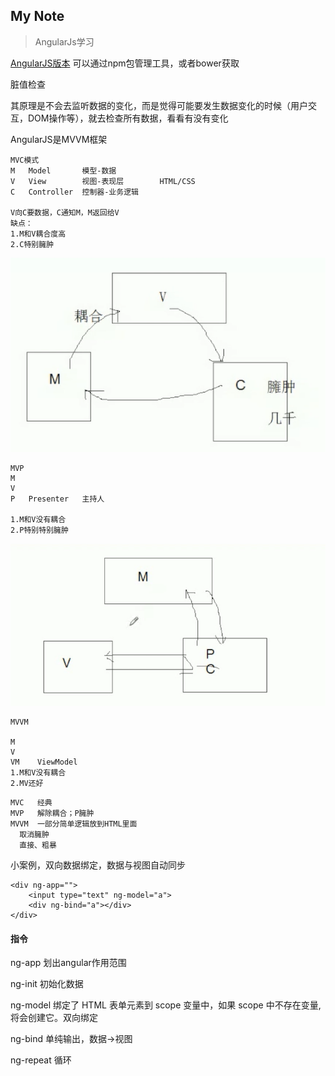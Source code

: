 My Note
-------- 
> AngularJs学习

[AngularJS版本](https://code.angularjs.org/) 可以通过npm包管理工具，或者bower获取

脏值检查

其原理是不会去监听数据的变化，而是觉得可能要发生数据变化的时候（用户交互，DOM操作等），就去检查所有数据，看看有没有变化


AngularJS是MVVM框架
```
MVC模式
M   Model       模型-数据
V   View        视图-表现层        HTML/CSS
C   Controller  控制器-业务逻辑

V向C要数据，C通知M，M返回给V
缺点：
1.M和V耦合度高
2.C特别臃肿
```
![mvc](img/mvc.png)
```
MVP
M
V
P   Presenter   主持人

1.M和V没有耦合
2.P特别特别臃肿
```
![mvp](img/mvp.png)
```
MVVM

M
V
VM    ViewModel
1.M和V没有耦合
2.MV还好
```
```
MVC   经典
MVP   解除耦合；P臃肿
MVVM  一部分简单逻辑放到HTML里面
  取消臃肿
  直接、粗暴
```
小案例，双向数据绑定，数据与视图自动同步
```
<div ng-app="">
	<input type="text" ng-model="a">
	<div ng-bind="a"></div>
</div>
```
#### 指令
ng-app 划出angular作用范围

ng-init 初始化数据

ng-model 绑定了 HTML 表单元素到 scope 变量中，如果 scope 中不存在变量, 将会创建它。双向绑定

ng-bind 单纯输出，数据->视图

ng-repeat 循环